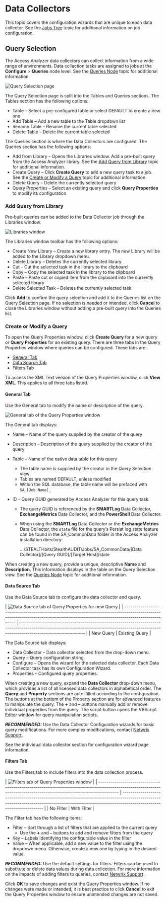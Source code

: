 # Data Collectors

This topic covers the configuration wizards that are unique to each data collector. See the
[Jobs Tree](/docs/accessanalyzer/12.0/admin/jobs/overview.md) topic for additional information on job configuration.

## Query Selection

The Access Analyzer data collectors can collect information from a wide range of environments. Data
collection tasks are assigned to jobs at the **Configure** > **Queries** node level. See the
[Queries Node](/docs/accessanalyzer/12.0/admin/jobs/job/configure/queries.md) topic for additional information.

![Query Selection page](/img/product_docs/accessanalyzer/12.0/admin/datacollector/queryselection.webp)

The Query Selection page is split into the Tables and Queries sections. The Tables section has the
following options:

- Table – Select a pre-configured table or select DEFAULT to create a new one
- Add Table – Add a new table to the Table dropdown list
- Rename Table – Rename the current table selected
- Delete Table – Delete the current table selected

The Queries section is where the Data Collectors are configured. The Queries section has the
following options:

- Add from Library – Opens the Libraries window. Add a pre-built query from the Access Analyzer
  library. See the [Add Query from Library](#add-query-from-library) topic for additional
  information.
- Create Query – Click **Create Query** to add a new query task to a job. See the
  [Create or Modify a Query](#create-or-modify-a-query) topic for additional information.
- Delete Query – Delete the currently selected query
- Query Properties – Select an existing query and click **Query Properties** to modify its
  configuration

### Add Query from Library

Pre-built queries can be added to the Data Collector job through the Libraries window.

![Libraries window](/img/product_docs/accessanalyzer/12.0/admin/datacollector/addqueryfromlibrary.webp)

The Libraries window toolbar has the following options:

- Create New Library – Create a new library entry. The new Library will be added to the Library
  dropdown menu.
- Delete Library – Deletes the currently selected library
- Cut – Cut the selected task in the library to the clipboard
- Copy – Copy the selected task in the library to the clipboard
- Paste – Paste cut or copied item from the clipboard into the currently selected library
- Delete Selected Task – Deletes the currently selected task

Click **Add** to confirm the query selection and add it to the Queries list on the Query Selection
page. If no selection is needed or intended, click **Cancel** to close the Libraries window without
adding a pre-built query into the Queries list.

### Create or Modify a Query

To open the Query Properties window, click **Create Query** for a new query or **Query Properties**
for an existing query. There are three tabs in the Query Properties window where queries can be
configured. These tabs are:.

- [General Tab](#general-tab)
- [Data Source Tab](#data-source-tab)
- [Filters Tab](#filters-tab)

To access the XML Text version of the Query Properties window, click **View XML**. This applies to
all three tabs listed.

#### General Tab

Use the General tab to modify the name or description of the query.

![General tab of the Query Properties window](/img/product_docs/accessanalyzer/12.0/admin/datacollector/querypropertiesgeneral.webp)

The General tab displays:

- Name – Name of the query supplied by the creator of the query
- Description – Description of the query supplied by the creator of the query
- Table – Name of the native data table for this query
    - The table name is supplied by the creator in the Query Selection view
    - Tables are named DEFAULT, unless modified
    - Within the SQL database, the table name will be prefaced with `SA_[Job Name]_`
- ID – Query GUID generated by Access Analyzer for this query task.

    - The query GUID is referenced by the **SMARTLog** Data Collector, **ExchangeMetrics** Data
      Collector, and the **PowerShell** Data Collector.
    - When using the **SMARTLog** Data Collector or the **ExchangeMetrics** Data Collector, the
      `state` file for the query’s Persist log state feature can be found in the SA_CommonData
      folder in the Access Analyzer installation directory:

        …/STEALTHbits/StealthAUDIT/Jobs/SA_CommonData/[Data Collector]/[Query GUID]/[Target
        Host]/state

When creating a new query, provide a unique, descriptive **Name** and **Description**. This
information displays in the table on the Query Selection view. See the
[Queries Node](/docs/accessanalyzer/12.0/admin/jobs/job/configure/queries.md) topic for additional information.

#### Data Source Tab

Use the Data Source tab to configure the data collector and query.

| ![Data Source tab of Query Properties for new Query](/img/product_docs/accessanalyzer/12.0/admin/datacollector/querypropertiesdatasourceexisting.webp) |
| ----------------------------------------------------------------------------------------------------------------------------------------------------------------------------------- | --------------------------------------------------------------------------------------------------------------------------------------------------------------------------------------------- |
| New Query                                                                                                                                                                           | Existing Query                                                                                                                                                                                |

The Data Source tab displays:

- Data Collector – Data collector selected from the drop-down menu.
- Query – Query configuration string.
- Configure – Opens the wizard for the selected data collector. Each Data Collector task has its own
  Configuration Wizard.
- Properties – Configured query properties.

When creating a new query, expand the **Data Collector** drop-down menu, which provides a list of
all licensed data collectors in alphabetical order. The **Query** and **Property** sections are
auto-filled according to the configuration. The buttons at the bottom of the Property section are
for advanced features to manipulate the query. The **+** and **–** buttons manually add or remove
individual properties from the query. The script button opens the VBScript Editor window for query
manipulation scripts.

**_RECOMMENDED:_** Use the Data Collector Configuration wizards for basic query modifications. For
more complex modifications, contact [Netwrix Support](https://www.netwrix.com/support.html).

See the individual data collector section for configuration wizard page information.

#### Filters Tab

Use the Filters tab to include filters into the data collection process.

| ![Filters tab of Query Properties window](/img/product_docs/accessanalyzer/12.0/admin/datacollector/querypropertiesdatafilterswithfilter.webp) |
| ---------------------------------------------------------------------------------------------------------------------------------------------------------------------- | -------------------------------------------------------------------------------------------------------------------------------------------------------------------------------------------------- |
| No FIlter                                                                                                                                                              | With FIlter                                                                                                                                                                                        |

The Filter tab has the following items:

- Filter – Sort through a list of filters that are applied to the current query
    - Use the **+** and **–** buttons to add and remove filters from the query
- Key – Labels identifying the configurable value in the filter
- Value – When applicable, add a new value to the filter using the dropdown menu. Otherwise, create
  a new one by typing in the desired value.

**_RECOMMENDED:_** Use the default settings for filters. Filters can be used to substitute or delete
data values during data collection. For more information on the impacts of adding filters to
queries, contact [Netwrix Support](https://www.netwrix.com/support.html).

Click **OK** to save changes and exist the Query Properties window. If no changes were made or
intended, it is best practice to click **Cancel** to exit the Query Properties window to ensure
unintended changes are not saved.
